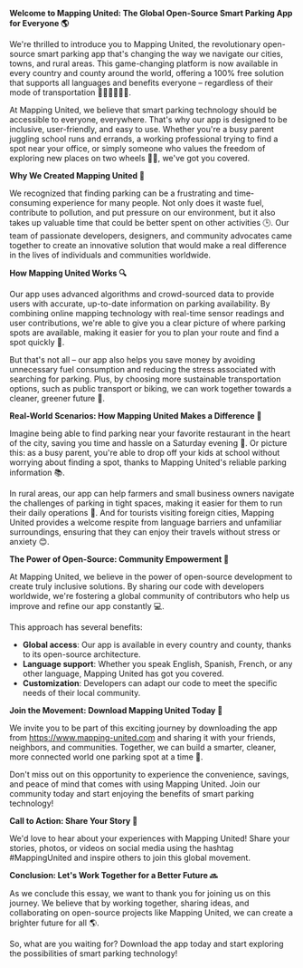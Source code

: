 **Welcome to Mapping United: The Global Open-Source Smart Parking App for Everyone 🌎**

We're thrilled to introduce you to Mapping United, the revolutionary open-source smart parking app that's changing the way we navigate our cities, towns, and rural areas. This game-changing platform is now available in every country and county around the world, offering a 100% free solution that supports all languages and benefits everyone – regardless of their mode of transportation 🚗🚌🚂🚴‍♂️💃.

At Mapping United, we believe that smart parking technology should be accessible to everyone, everywhere. That's why our app is designed to be inclusive, user-friendly, and easy to use. Whether you're a busy parent juggling school runs and errands, a working professional trying to find a spot near your office, or simply someone who values the freedom of exploring new places on two wheels 🚴‍♀️, we've got you covered.

**Why We Created Mapping United 💭**

We recognized that finding parking can be a frustrating and time-consuming experience for many people. Not only does it waste fuel, contribute to pollution, and put pressure on our environment, but it also takes up valuable time that could be better spent on other activities 🕒. Our team of passionate developers, designers, and community advocates came together to create an innovative solution that would make a real difference in the lives of individuals and communities worldwide.

**How Mapping United Works 🔍**

Our app uses advanced algorithms and crowd-sourced data to provide users with accurate, up-to-date information on parking availability. By combining online mapping technology with real-time sensor readings and user contributions, we're able to give you a clear picture of where parking spots are available, making it easier for you to plan your route and find a spot quickly 📍.

But that's not all – our app also helps you save money by avoiding unnecessary fuel consumption and reducing the stress associated with searching for parking. Plus, by choosing more sustainable transportation options, such as public transport or biking, we can work together towards a cleaner, greener future 🌿.

**Real-World Scenarios: How Mapping United Makes a Difference 🌈**

Imagine being able to find parking near your favorite restaurant in the heart of the city, saving you time and hassle on a Saturday evening 🍴. Or picture this: as a busy parent, you're able to drop off your kids at school without worrying about finding a spot, thanks to Mapping United's reliable parking information 📚.

In rural areas, our app can help farmers and small business owners navigate the challenges of parking in tight spaces, making it easier for them to run their daily operations 🌾. And for tourists visiting foreign cities, Mapping United provides a welcome respite from language barriers and unfamiliar surroundings, ensuring that they can enjoy their travels without stress or anxiety 😊.

**The Power of Open-Source: Community Empowerment 🤝**

At Mapping United, we believe in the power of open-source development to create truly inclusive solutions. By sharing our code with developers worldwide, we're fostering a global community of contributors who help us improve and refine our app constantly 💻.

This approach has several benefits:

*   **Global access**: Our app is available in every country and county, thanks to its open-source architecture.
*   **Language support**: Whether you speak English, Spanish, French, or any other language, Mapping United has got you covered.
*   **Customization**: Developers can adapt our code to meet the specific needs of their local community.

**Join the Movement: Download Mapping United Today 📲**

We invite you to be part of this exciting journey by downloading the app from https://www.mapping-united.com and sharing it with your friends, neighbors, and communities. Together, we can build a smarter, cleaner, more connected world one parking spot at a time 🌟.

Don't miss out on this opportunity to experience the convenience, savings, and peace of mind that comes with using Mapping United. Join our community today and start enjoying the benefits of smart parking technology!

**Call to Action: Share Your Story 📢**

We'd love to hear about your experiences with Mapping United! Share your stories, photos, or videos on social media using the hashtag #MappingUnited and inspire others to join this global movement.

**Conclusion: Let's Work Together for a Better Future 🔜**

As we conclude this essay, we want to thank you for joining us on this journey. We believe that by working together, sharing ideas, and collaborating on open-source projects like Mapping United, we can create a brighter future for all 🌎.

So, what are you waiting for? Download the app today and start exploring the possibilities of smart parking technology!